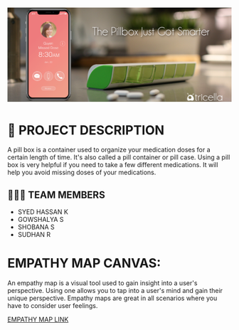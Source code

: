 <h1 align="fill" >
 <img src="coverimg.png" />
</h1>

# 📒 PROJECT DESCRIPTION

A pill box is a container used to organize your medication doses for a certain length of time. It's also called a pill container or pill case. Using a pill box is very helpful if you need to take a few different medications. It will help you avoid missing doses of your medications.

## 🧑🏻‍🦰 TEAM MEMBERS
- SYED HASSAN K
- GOWSHALYA S
- SHOBANA S
- SUDHAN R

# EMPATHY MAP CANVAS:

An empathy map is a visual tool used to gain insight into a user's perspective. Using one allows you to tap into a user's mind and gain their unique perspective. Empathy maps are great in all scenarios where you have to consider user feelings.


[EMPATHY MAP LINK ](https://github.com/IBM-EPBL/IBM-Project-3634-1658585233/blob/main/Ideation%20Phase/2%20Empathy%20Map%20Canvas/Empathy%20%20Map.pdf)
